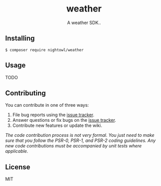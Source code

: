 <h1 align="center"> weather </h1>

<p align="center"> A weather SDK..</p>


## Installing

```shell
$ composer require nightowl/weather
```

## Usage

TODO

## Contributing

You can contribute in one of three ways:

1. File bug reports using the [issue tracker](https://github.com/nightowl/weather/issues).
2. Answer questions or fix bugs on the [issue tracker](https://github.com/nightowl/weather/issues).
3. Contribute new features or update the wiki.

_The code contribution process is not very formal. You just need to make sure that you follow the PSR-0, PSR-1, and PSR-2 coding guidelines. Any new code contributions must be accompanied by unit tests where applicable._

## License

MIT

